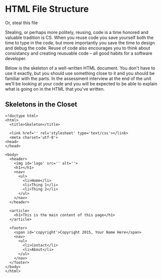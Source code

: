 HTML File Structure
===================

Or, steal this file

Stealing, or perhaps more politely, reusing, code is a time honored and valuable tradition is CS. When you reuse code you save yourself both the time to type in the code, but more importantly you save the time to design and debug the code. Reuse of code also encourages you to think about consistancy and creating reusuable code – all good habits for a software developer.

Below is the skeleton of a well-written HTML document. You don't have to use it exactly, but you should use something close to it and you should be familiar with the parts. In the assessment interview at the end of the unit we'll be looking at your code and you will be expected to be able to explain what is going on in the HTML that you've written.

Skeletons in the Closet
-----------------------

```
<!doctype html>
<html>
  <title>Skeleton</title>
  
  <link href='' rel='stylesheet' type='text/css'></link>
  <meta charset='utf-8'>
<head>
</head>

<body>
  <header>
    <img id='logo' src='' alt=''>
    <h1></h1>
    <nav>
      <ul>
        <li>Home</li>
        <li>Thing 1</li>
        <li>Thing 2</li>
      </ul>
    </nav>
  </header>
  
  <article>
    <h1>This is the main content of this page</h1>
  </article>
  
  <footer>
    <span id='copyright'>Copyright 2015, Your Name Here</span>
    <nav>
      <ul>
        <li>Contact</li>
        <li>About</li>
      </ul>
    </nav>
  </footer>
</body>
</html>
```
